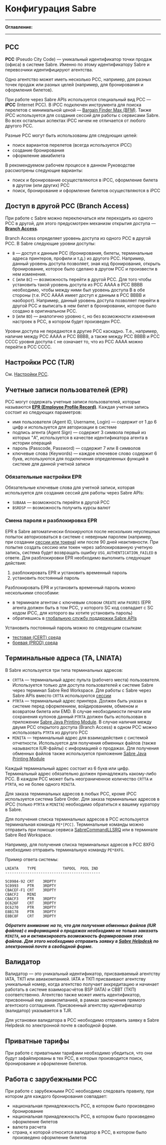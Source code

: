 # Конфигурация Sabre

-----

**Оглавление:**
<!-- toc -->

-----

## PCC

**PCC** (Pseudo City Code) — уникальный идентификатор точки продаж (офиса) в системе Sabre. Именно по этому идентификатору Sabre и перевозчики идентифицируют агентства.

Одно агентство может иметь несколько PCC, например, для разных точек продаж или разных целей (например, для бронирования и оформления билетов).

При работе через Sabre APIs используется специальный вид PCC — **iPCC** (Internet PCC). В iPCC подключен инструмента для поиска перелетов с минимальной ценой — [Bargain Finder Max (BFM)](shop.md). Также iPCC используется для создания сессий для работы с сервисами Sabre. Во всех остальных аспектах iPCC ничем не отличается от любого другого PCC.

Разные PCC могут быть использованы для следующих целей:
- поиск вариантов перелетов (всегда используется iPCC)
- создание бронирования
- оформление авиабилета

В рекомендуемом рабочем процессе в данном Руководстве рассмотрены следующие варианты:
- поиск и бронирование осуществляются в iPCC, оформление билета в другом (или других) PCC
- поиск, бронирование и оформление билетов осуществляются в iPCC

## Доступ в другой PCC (Branch Access)

При работе с Sabre можно переключаться или переходить из одного PCC в другой, для этого предусмотрен механизм открытия доступа — **[Branch Access](https://central.sabre.com/s/article/how-to-open-a-branch)**.

Branch Access определяет уровень доступа из одного PCC в другой PCC. В Sabre следующие уровни доступы:
- ```B``` — доступ к данным PCC (бронирования, билеты, терминальные адреса принтеров, профили и т.д.) из другого PCC. Например, данный уровень доступа позволяет, зная код бронирования, открыть бронирование, которое было сделано в другом PCC и произвести в нем изменения.
- ```C``` (или ```BC```) — возможность перейти в другой PCC. Для того чтобы установить такой уровень доступа из PCC AAAA в PCC BBBB необходимо, чтобы между ними был уровень доступа B в обе стороны (т.е. PCC AAAA имеет доступ к данным в PCC BBBB и наоборот). Например, данный уровень доступа позволяет перейти в другой PCC и выписать в нем билет в бронировании, которое было создано в оригинальном PCC.
- ```D``` (или ```BD```) — аналогично уровню ```C```, но без возможности изменения настроек в PCC, в котором будет произведен PCC.

Уровни доступа не передаются в другие PCC каскадно. Т.е., например, наличие между PCC AAAA и PCC BBBB, а также между PCC BBBB и PCC CCCC уровня доступа ```C``` не означает то, что из PCC AAAA можно перейти в PCC CCCC.

## Настройки PCC (TJR)

См. [Настройки PCC](tjr-settings.md).

## Учетные записи пользователей (EPR)

PCC могут содержать учетные записи пользователей, которые называются **[EPR (Employee Profile Record)](https://central.sabre.com/s/article/display-employee-profile-records-epr-h)**. Каждая учетная запись состоит из следующих параметров:
- имя пользователя (Agent ID, Username, Login) — содержит от 1 до 6 цифр и используется для авторизации в системе
- подпись агента (Agent Sign) — содержит 3 символа первый из которых "A", используется в качестве идентификатора агента в истории операций
- пароль (Passcode, Password) — содержит 7 или 8 символов
- ключевые слова (Keywords) — каждое ключевое слово содержит 6 букв, используются для подключения определенных функций в системе для данной учетной записи

### Обязательные настройки EPR

Обязательные ключевые слова для учетной записи, которая используется для создания сессий для работы через Sabre APIs:
- ```SUBAAA``` — возможность перейти в другой PCC
- ```BSRDSP``` — возможность получить курсы валют

### Смена пароля и разблокировка EPR

EPR в Sabre автоматически блокируются после нескольких неуспешных попыток авторизоваться в системе с неверным паролем (например, при создании [сессии или токена](authentication.md)) или после 90 дней неактивности. При попытке создать сессию или токен через заблокированную учетную запись, система будет возвращать ошибку ```USG_AUTHENTICATION_FAILED``` в ответе. Для разблокировки EPR необходимо выполнить следующие действия:
1. разблокировать EPR и установить временный пароль
2. установить постоянный пароль

Разблокировать EPR и установить временный пароль можно несколькими способами:
- в терминале агентом с ключевым словом ```CREATE``` или ```PASRES``` (EPR агента должен быть в том PCC, у которого SC код совпадает с SC кодом iPCC, для которого вы хотите установить пароль)
- обратившись в [глобальную службу поддержки Sabre APIs](mailto:webservices.support@sabre.com)

Установить постоянный пароль можно по следующим ссылкам:
- [тестовая (CERT) среда](https://accounts.cert.havail.sabre.com/login/sc)
- [боевая (PROD) среда](https://accounts.havail.sabre.com/login/sc)

## Терминальные адреса (TA, LNIATA)

В Sabre используется три типа терминальных адресов:
- ```CRTTA``` — терминальный адрес пульта (рабочего места) пользователя. Используется только для доступа пользователей к системе Sabre через терминал Sabre Red Workspace. Для работы c Sabre через Sabre APIs вместо ```CRTTA``` используются [сессии](authentication.md)
- ```PTRTA``` — терминальный адрес принтера. Должен быть указан в системе перед оформлением, войдированием, обменом и возвратом билета или EMD. В случае необходимости печати или сохранения купонов данный ```PTRTA``` должен быть использован в приложении [Sabre Java Printing Module](https://central.sabre.com/s/contentdocument/0691C00000AKeY1QAL). В случае наличия между двумя PCC открытого доступа (Branch Access) в одном PCC можно использовать ```PTRTA``` из другого PCC
- ```MINITA``` — терминальный адрес для взаимодействия с системой отчетности. Используется для получения обменных файлов (также называются IUR-файлы) с информацией о продажах. Для получения обменных файлов также используется приложение [Sabre Java Printing Module](https://central.sabre.com/s/contentdocument/0691C00000AKeY1QAL)

Каждый терминальный адрес состоит из 6 букв или цифр. Терминальный адрес обязательно должен принадлежать какому-либо PCC. В каждом PCC может быть неограниченное количество ```CRTTA``` и ```PTRTA```, но не более одного ```MINITA```.

Для заказа терминальных адресов в любых PCC, кроме iPCC используется система Sabre Order. Для заказа терминальных адресов в iPCC (только ```PTRTA``` и ```MINITA```) необходимо обратиться к вашему куратору в Sabre.

Для получения списка терминальных адресов в PCC используется терминальная команда ```PE*[PCC]```. Терминальные команды можно отправить при помощи сервиса [SabreCommandLLSRQ](commands.md) или в терминале Sabre Red Workspace.

Например, для получения списка терминальных адресов в PCC 8XFG необходимо отправить терминальную команду ```PE*8XFG```.

Пример ответа системы:

```
LNIATA    TYPE            TAPOOL  POOL IND                      
-------------------------------------------                     
                                                                
5C0984-92 CRT    3RDPTY                                         
5C0993    PTR    3RDPTY                                         
CBACEF-F1 CRT    3RDPTY                                         
CBACF2    MINI                                                  
CBACF3    PTR    3RDPTY                                         
DC626F    CRT    3RDPTY                                         
DC6270    PTR    3RDPTY                                         
E8B178    PTR    3RDPTY                                         
E8BC8F    CRT    3RDPTY                                         
```

***Обратите внимание на то, что для получения обменных файлов (IUR файлов) с информацией о продажах необходимо не только заказать ```MINITA```, но и активизировать возможность формирования этих файлов. Для этого необходимо отправить заявку в [Sabre Helpdesk](http://airts.ru/contacts) по электронной почте в свободной форме.***

## Валидатор

Валидатор — это уникальный идентификатор, присваиваемый агентству IATA, ТКП или авиакомпанией. IATA и ТКП присваивают агентству уникальный номер, когда агентство получает аккредитацию и начинает работать в системе взаиморасчётов BSP (IATA) и СВВТ (ТКП) соответственно. Агентство также может иметь идентификатор, присвоенный ему авиакомпанией, в рамках заключения прямого агентского соглашения. Присвоенный агентству идентификатор (валидатор) указывается в TJR.

Для установки валидатора в PCC необходимо отправить заявку в Sabre Helpdesk по электронной почте в свободной форме.

## Приватные тарифы

При работе с приватными тарифами необходимо убедиться, что они будут зафайлированы в тех PCC, в которых производится поиск, бронирование и оформление билетов.

## Работа с зарубежными PCC

При работе с зарубежными PCC необходимо следовать правилу, при котором для каждого бронирования совпадает:
- национальная принадлежность PCC, в котором было произведено бронирование
- национальная принадлежность PCC, в котором было произведено оформление билетов
- валюта расчета
- страна, к которой относится валидатор в PCC, в котором было произведено оформление билетов
